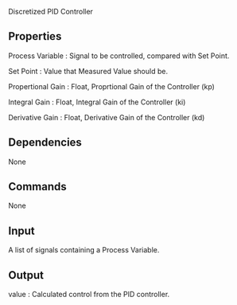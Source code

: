 Discretized PID Controller 

Properties
--------------
Process Variable : Signal to be controlled, compared with Set Point.

Set Point : Value that Measured Value should be.

Propertional Gain : Float, Proprtional Gain of the Controller (kp)

Integral Gain : Float, Integral Gain of the Controller (ki)

Derivative Gain : Float, Derivative Gain of the Controller (kd)


Dependencies
----------------
None

Commands
----------------
None

Input
-------
A list of signals containing a Process Variable.

Output
---------
value : Calculated control from the PID controller.
